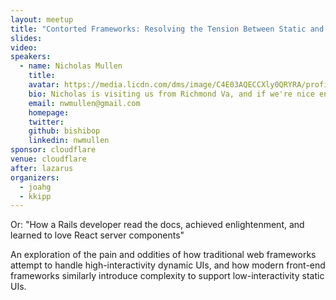 ```yaml
---
layout: meetup
title: "Contorted Frameworks: Resolving the Tension Between Static and Dynamic UIs"
slides: 
video:
speakers:
  - name: Nicholas Mullen
    title:
    avatar: https://media.licdn.com/dms/image/C4E03AQECCXly0QRYRA/profile-displayphoto-shrink_800_800/0/1557285132677?e=1724284800&v=beta&t=4YueTBmzvHkIY-egkkpM3xNzpqBLMABHpDUDjXvDLFA
    bio: Nicholas is visiting us from Richmond Va, and if we're nice enough he might stay longer. He is a Software Engineer at GiveCampus where he does full-stack dev work with Ruby, Rails, Javascript, and React.
    email: nwmullen@gmail.com
    homepage:
    twitter:
    github: bishibop
    linkedin: nwmullen
sponsor: cloudflare
venue: cloudflare
after: lazarus
organizers:
  - joahg
  - kkipp
---
```


Or: "How a Rails developer read the docs, achieved enlightenment, and learned to love React server components"

An exploration of the pain and oddities of how traditional web frameworks attempt to handle high-interactivity dynamic UIs, and how modern front-end frameworks similarly introduce complexity to support low-interactivity static UIs.


